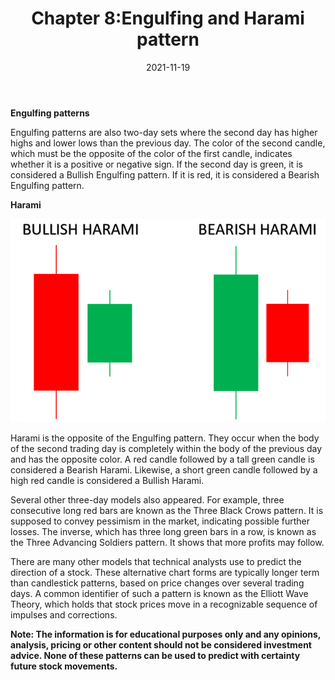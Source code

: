 ﻿---
title: Chapter 8:Engulfing and Harami pattern
date: 2021-11-19
description: I am a description of a great article
img: /images/article/Chapter_8_Engulfing_and_Harami_pattern/1.png
alt: Chapter 8:Engulfing and Harami pattern
tags: 
  - Hashtag 1
  - Hashtag 2
  - Hashtag 3
  - Hashtag 4
  - Hashtag 5
  - Hashtag 6
---

**Engulfing patterns**

Engulfing patterns are also two-day sets where the second day has higher highs and lower lows than the previous day. The color of the second candle, which must be the opposite of the color of the first candle, indicates whether it is a positive or negative sign. If the second day is green, it is considered a Bullish Engulfing pattern. If it is red, it is considered a Bearish Engulfing pattern.

**Harami**

![](/images/article/Chapter_8_Engulfing_and_Harami_pattern/2.png)

Harami is the opposite of the Engulfing pattern. They occur when the body of the second trading day is completely within the body of the previous day and has the opposite color. A red candle followed by a tall green candle is considered a Bearish Harami. Likewise, a short green candle followed by a high red candle is considered a Bullish Harami.

Several other three-day models also appeared. For example, three consecutive long red bars are known as the Three Black Crows pattern. It is supposed to convey pessimism in the market, indicating possible further losses. The inverse, which has three long green bars in a row, is known as the Three Advancing Soldiers pattern. It shows that more profits may follow.

There are many other models that technical analysts use to predict the direction of a stock. These alternative chart forms are typically longer term than candlestick patterns, based on price changes over several trading days. A common identifier of such a pattern is known as the Elliott Wave Theory, which holds that stock prices move in a recognizable sequence of impulses and corrections.

**Note: The information is for educational purposes only and any opinions, analysis, pricing or other content should not be considered investment advice. None of these patterns can be used to predict with certainty future stock movements.**